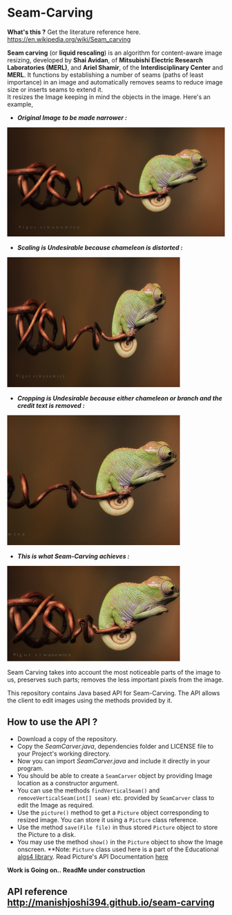 # Seam-Carving
**What's this ?** Get the literature reference here. https://en.wikipedia.org/wiki/Seam_carving

**Seam carving** (or **liquid rescaling**) is an algorithm for content-aware image resizing, developed by **Shai Avidan**, of **Mitsubishi Electric Research Laboratories (MERL)**, and **Ariel Shamir**, of the **Interdisciplinary Center** and **MERL**. It functions by establishing a number of seams (paths of least importance) in an image and automatically removes seams to reduce image size or inserts seams to extend it.  
It resizes the Image keeping in mind the objects in the image.
Here's an example,

- ***Original Image to be made narrower :***

![Original Chameleon](/chameleon.png)


- ***Scaling is Undesirable because chameleon is distorted :***

![Scaled Chameleon](/docs/img/rescale_chameleon.png)


- ***Cropping is Undesirable because either chameleon or branch and the credit text is removed :***

![Cropped Chameleon](/docs/img/crop_chameleon.jpg)

- ***This is what Seam-Carving achieves :***

![Carved Chameleon](/chameleon_resized.png)

Seam Carving takes into account the most noticeable parts of the image to us, preserves such parts; removes the less important pixels from the image. 

This repository contains Java based API for Seam-Carving. The API allows the client to edit images using the methods provided by it. 
## How to use the API ?
- Download a copy of the repository.
- Copy the *SeamCarver.java*, dependencies folder and LICENSE file to your Project's working directory. 
- Now you can import *SeamCarver.java* and include it directly in your program.
- You should be able to create a `SeamCarver` object by providing Image location as a constructor argument.
- You can use the methods `findVerticalSeam()` and `removeVerticalSeam(int[] seam)` etc. provided by `SeamCarver` class to edit the Image as required.
- Use the `picture()` method to get a `Picture` object corresponding to resized image. You can store it using a `Picture` class reference.
- Use the method `save(File file)` in thus stored `Picture` object to store the Picture to a disk.
- You may use the method `show()` in the `Picture` object to show the Image onscreen.
**Note: `Picture` class used here is a part of the Educational [algs4 library](https://github.com/kevin-wayne/algs4). Read Picture's API Documentation [here](https://algs4.cs.princeton.edu/code/javadoc/edu/princeton/cs/algs4/Picture.html)

**Work is Going on..**
**ReadMe under construction**
## API reference http://manishjoshi394.github.io/seam-carving
